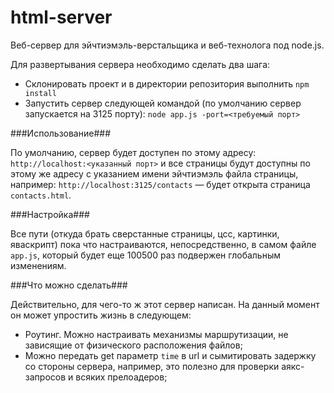 html-server
===========

Веб-сервер для эйчтиэмэль-верстальщика и веб-технолога под node.js.

Для развертывания сервера необходимо сделать два шага:

* Склонировать проект и в директории репозитория выполнить `npm install`
* Запустить сервер следующей командой (по умолчанию сервер запускается на 3125 порту): `node app.js -port=<требуемый порт>`


###Использование###

По умолчанию, сервер будет доступен по этому адресу: `http://localhost:<указанный порт>` и все страницы будут доступны по этому же адресу с указанием имени эйчтиэмэль файла страницы, например: `http://localhost:3125/contacts` — будет открыта страница `contacts.html`.

###Настройка###

Все пути (откуда брать сверстанные страницы, цсс, картинки, яваскрипт) пока что настраиваются, непосредственно, в самом файле `app.js`, который будет еще 100500 раз подвержен глобальным изменениям.

###Что можно сделать###

Действительно, для чего-то ж этот сервер написан. На данный момент он может упростить жизнь в следующем:

* Роутинг. Можно настраивать механизмы маршрутизации, не зависящие от физического расположения файлов;
* Можно передать get параметр `time` в url и сымитировать задержку со стороны сервера, например, это полезно для проверки аякс-запросов и всяких прелоадеров;



